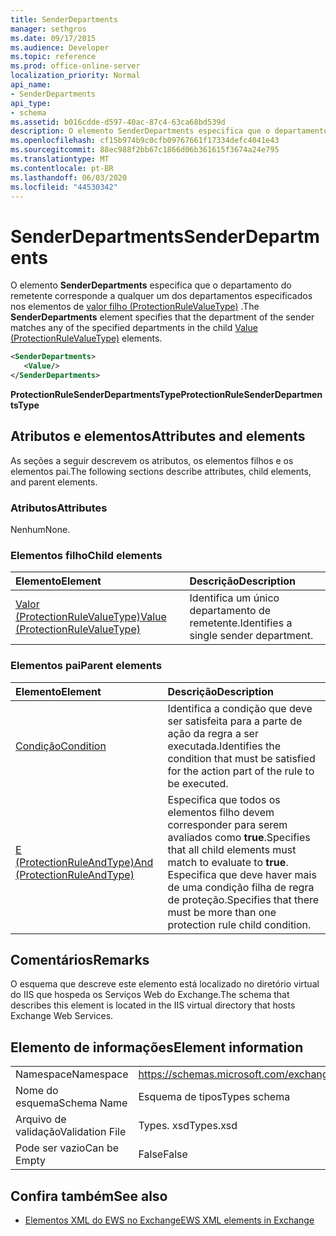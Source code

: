 ```yaml
---
title: SenderDepartments
manager: sethgros
ms.date: 09/17/2015
ms.audience: Developer
ms.topic: reference
ms.prod: office-online-server
localization_priority: Normal
api_name:
- SenderDepartments
api_type:
- schema
ms.assetid: b016cdde-d597-40ac-87c4-63ca68bd539d
description: O elemento SenderDepartments especifica que o departamento do remetente corresponde a qualquer um dos departamentos especificados nos elementos de valor filho (ProtectionRuleValueType).
ms.openlocfilehash: cf15b974b9c0cfb09767661f17334defc4041e43
ms.sourcegitcommit: 88ec988f2bb67c1866d06b361615f3674a24e795
ms.translationtype: MT
ms.contentlocale: pt-BR
ms.lasthandoff: 06/03/2020
ms.locfileid: "44530342"
---
```

# <a name="senderdepartments"></a><span data-ttu-id="fe48a-103">SenderDepartments</span><span class="sxs-lookup"><span data-stu-id="fe48a-103">SenderDepartments</span></span>

<span data-ttu-id="fe48a-104">O elemento **SenderDepartments** especifica que o departamento do remetente corresponde a qualquer um dos departamentos especificados nos elementos de [valor filho (ProtectionRuleValueType)](value-protectionrulevaluetype.md) .</span><span class="sxs-lookup"><span data-stu-id="fe48a-104">The **SenderDepartments** element specifies that the department of the sender matches any of the specified departments in the child [Value (ProtectionRuleValueType)](value-protectionrulevaluetype.md) elements.</span></span> 
  
```XML
<SenderDepartments>
   <Value/>
</SenderDepartments>
```

 <span data-ttu-id="fe48a-105">**ProtectionRuleSenderDepartmentsType**</span><span class="sxs-lookup"><span data-stu-id="fe48a-105">**ProtectionRuleSenderDepartmentsType**</span></span>
## <a name="attributes-and-elements"></a><span data-ttu-id="fe48a-106">Atributos e elementos</span><span class="sxs-lookup"><span data-stu-id="fe48a-106">Attributes and elements</span></span>

<span data-ttu-id="fe48a-107">As seções a seguir descrevem os atributos, os elementos filhos e os elementos pai.</span><span class="sxs-lookup"><span data-stu-id="fe48a-107">The following sections describe attributes, child elements, and parent elements.</span></span>
  
### <a name="attributes"></a><span data-ttu-id="fe48a-108">Atributos</span><span class="sxs-lookup"><span data-stu-id="fe48a-108">Attributes</span></span>

<span data-ttu-id="fe48a-109">Nenhum</span><span class="sxs-lookup"><span data-stu-id="fe48a-109">None.</span></span>
  
### <a name="child-elements"></a><span data-ttu-id="fe48a-110">Elementos filho</span><span class="sxs-lookup"><span data-stu-id="fe48a-110">Child elements</span></span>

|<span data-ttu-id="fe48a-111">**Elemento**</span><span class="sxs-lookup"><span data-stu-id="fe48a-111">**Element**</span></span>|<span data-ttu-id="fe48a-112">**Descrição**</span><span class="sxs-lookup"><span data-stu-id="fe48a-112">**Description**</span></span>|
|:-----|:-----|
|[<span data-ttu-id="fe48a-113">Valor (ProtectionRuleValueType)</span><span class="sxs-lookup"><span data-stu-id="fe48a-113">Value (ProtectionRuleValueType)</span></span>](value-protectionrulevaluetype.md) <br/> |<span data-ttu-id="fe48a-114">Identifica um único departamento de remetente.</span><span class="sxs-lookup"><span data-stu-id="fe48a-114">Identifies a single sender department.</span></span>  <br/> |
   
### <a name="parent-elements"></a><span data-ttu-id="fe48a-115">Elementos pai</span><span class="sxs-lookup"><span data-stu-id="fe48a-115">Parent elements</span></span>

|<span data-ttu-id="fe48a-116">**Elemento**</span><span class="sxs-lookup"><span data-stu-id="fe48a-116">**Element**</span></span>|<span data-ttu-id="fe48a-117">**Descrição**</span><span class="sxs-lookup"><span data-stu-id="fe48a-117">**Description**</span></span>|
|:-----|:-----|
|[<span data-ttu-id="fe48a-118">Condição</span><span class="sxs-lookup"><span data-stu-id="fe48a-118">Condition</span></span>](condition.md) <br/> |<span data-ttu-id="fe48a-119">Identifica a condição que deve ser satisfeita para a parte de ação da regra a ser executada.</span><span class="sxs-lookup"><span data-stu-id="fe48a-119">Identifies the condition that must be satisfied for the action part of the rule to be executed.</span></span>  <br/> |
|[<span data-ttu-id="fe48a-120">E (ProtectionRuleAndType)</span><span class="sxs-lookup"><span data-stu-id="fe48a-120">And (ProtectionRuleAndType)</span></span>](and-protectionruleandtype.md) <br/> |<span data-ttu-id="fe48a-121">Especifica que todos os elementos filho devem corresponder para serem avaliados como **true**.</span><span class="sxs-lookup"><span data-stu-id="fe48a-121">Specifies that all child elements must match to evaluate to **true**.</span></span> <span data-ttu-id="fe48a-122">Especifica que deve haver mais de uma condição filha de regra de proteção.</span><span class="sxs-lookup"><span data-stu-id="fe48a-122">Specifies that there must be more than one protection rule child condition.</span></span>  <br/> |
   
## <a name="remarks"></a><span data-ttu-id="fe48a-123">Comentários</span><span class="sxs-lookup"><span data-stu-id="fe48a-123">Remarks</span></span>

<span data-ttu-id="fe48a-124">O esquema que descreve este elemento está localizado no diretório virtual do IIS que hospeda os Serviços Web do Exchange.</span><span class="sxs-lookup"><span data-stu-id="fe48a-124">The schema that describes this element is located in the IIS virtual directory that hosts Exchange Web Services.</span></span>
  
## <a name="element-information"></a><span data-ttu-id="fe48a-125">Elemento de informações</span><span class="sxs-lookup"><span data-stu-id="fe48a-125">Element information</span></span>

|||
|:-----|:-----|
|<span data-ttu-id="fe48a-126">Namespace</span><span class="sxs-lookup"><span data-stu-id="fe48a-126">Namespace</span></span>  <br/> |https://schemas.microsoft.com/exchange/services/2006/types  <br/> |
|<span data-ttu-id="fe48a-127">Nome do esquema</span><span class="sxs-lookup"><span data-stu-id="fe48a-127">Schema Name</span></span>  <br/> |<span data-ttu-id="fe48a-128">Esquema de tipos</span><span class="sxs-lookup"><span data-stu-id="fe48a-128">Types schema</span></span>  <br/> |
|<span data-ttu-id="fe48a-129">Arquivo de validação</span><span class="sxs-lookup"><span data-stu-id="fe48a-129">Validation File</span></span>  <br/> |<span data-ttu-id="fe48a-130">Types. xsd</span><span class="sxs-lookup"><span data-stu-id="fe48a-130">Types.xsd</span></span>  <br/> |
|<span data-ttu-id="fe48a-131">Pode ser vazio</span><span class="sxs-lookup"><span data-stu-id="fe48a-131">Can be Empty</span></span>  <br/> |<span data-ttu-id="fe48a-132">False</span><span class="sxs-lookup"><span data-stu-id="fe48a-132">False</span></span>  <br/> |
   
## <a name="see-also"></a><span data-ttu-id="fe48a-133">Confira também</span><span class="sxs-lookup"><span data-stu-id="fe48a-133">See also</span></span>



- [<span data-ttu-id="fe48a-134">Elementos XML do EWS no Exchange</span><span class="sxs-lookup"><span data-stu-id="fe48a-134">EWS XML elements in Exchange</span></span>](ews-xml-elements-in-exchange.md)

